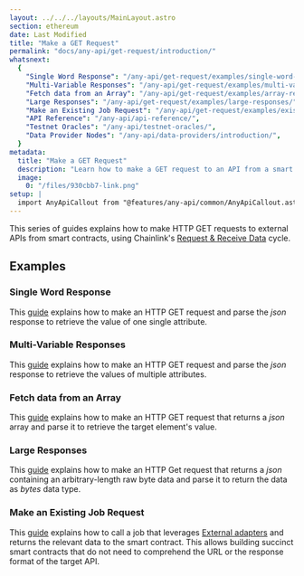 ```yaml
---
layout: ../../../layouts/MainLayout.astro
section: ethereum
date: Last Modified
title: "Make a GET Request"
permalink: "docs/any-api/get-request/introduction/"
whatsnext:
  {
    "Single Word Response": "/any-api/get-request/examples/single-word-response/",
    "Multi-Variable Responses": "/any-api/get-request/examples/multi-variable-responses/",
    "Fetch data from an Array": "/any-api/get-request/examples/array-response/",
    "Large Responses": "/any-api/get-request/examples/large-responses/",
    "Make an Existing Job Request": "/any-api/get-request/examples/existing-job-request/",
    "API Reference": "/any-api/api-reference/",
    "Testnet Oracles": "/any-api/testnet-oracles/",
    "Data Provider Nodes": "/any-api/data-providers/introduction/",
  }
metadata:
  title: "Make a GET Request"
  description: "Learn how to make a GET request to an API from a smart contract, using Chainlink."
  image:
    0: "/files/930cbb7-link.png"
setup: |
  import AnyApiCallout from "@features/any-api/common/AnyApiCallout.astro"
---
```


This series of guides explains how to make HTTP GET requests to external APIs from smart contracts, using Chainlink's [Request & Receive Data](/any-api/introduction/) cycle.

<AnyApiCallout callout="common" />

## Examples

### Single Word Response

This [guide](/any-api/get-request/examples/single-word-response/) explains how to make an HTTP GET request and parse the _json_ response to retrieve the value of one single attribute.

### Multi-Variable Responses

This [guide](/any-api/get-request/examples/multi-variable-responses/) explains how to make an HTTP GET request and parse the _json_ response to retrieve the values of multiple attributes.

### Fetch data from an Array

This [guide](/any-api/get-request/examples/array-response/) explains how to make an HTTP GET request that returns a _json_ array and parse it to retrieve the target element's value.

### Large Responses

This [guide](/any-api/get-request/examples/large-responses/) explains how to make an HTTP Get request that returns a _json_ containing an arbitrary-length raw byte data and parse it to return the data as _bytes_ data type.

### Make an Existing Job Request

This [guide](/any-api/get-request/examples/existing-job-request/) explains how to call a job that leverages [External adapters](/chainlink-nodes/external-adapters/external-adapters/) and returns the relevant data to the smart contract. This allows building succinct smart contracts that do not need to comprehend the URL or the response format of the target API.
